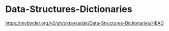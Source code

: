 # Data-Structures-Dictionaries

https://mybinder.org/v2/gh/oktaysadak/Data-Structures-Dictionaries/HEAD
